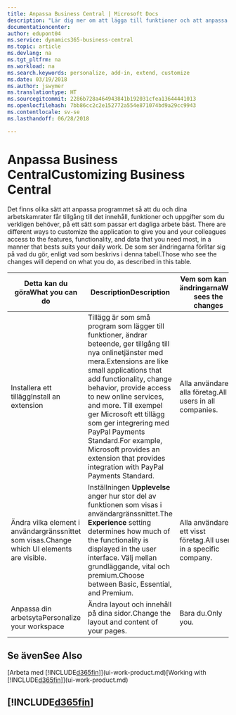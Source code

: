 ```yaml
---
title: Anpassa Business Central | Microsoft Docs
description: "Lär dig mer om att lägga till funktioner och att anpassa Business Central."
documentationcenter: 
author: edupont04
ms.service: dynamics365-business-central
ms.topic: article
ms.devlang: na
ms.tgt_pltfrm: na
ms.workload: na
ms.search.keywords: personalize, add-in, extend, customize
ms.date: 03/19/2018
ms.author: jswymer
ms.translationtype: HT
ms.sourcegitcommit: 2286b728a464943841b192031cfea13644441013
ms.openlocfilehash: 7bb86cc2c2e152772a554e871074bd9a29cc9943
ms.contentlocale: sv-se
ms.lasthandoff: 06/28/2018

---
```

# <a name="customizing-business-central"></a><span data-ttu-id="348ce-103">Anpassa Business Central</span><span class="sxs-lookup"><span data-stu-id="348ce-103">Customizing Business Central</span></span>
<span data-ttu-id="348ce-104"><!--NAV # Customizing Dynamics NAV --> Det finns olika sätt att anpassa programmet så att du och dina arbetskamrater får tillgång till det innehåll, funktioner och uppgifter som du verkligen behöver, på ett sätt som passar ert dagliga arbete bäst.</span><span class="sxs-lookup"><span data-stu-id="348ce-104"><!--NAV # Customizing Dynamics NAV --> There are different ways to customize the application to give you and your colleagues access to the features, functionality, and data that you need most, in a manner that bests suits your daily work.</span></span> <span data-ttu-id="348ce-105">De som ser ändringarna förlitar sig på vad du gör, enligt vad som beskrivs i denna tabell.</span><span class="sxs-lookup"><span data-stu-id="348ce-105">Those who see the changes will depend on what you do, as described in this table.</span></span>

| <span data-ttu-id="348ce-106">Detta kan du göra</span><span class="sxs-lookup"><span data-stu-id="348ce-106">What you can do</span></span>    |  <span data-ttu-id="348ce-107">Description</span><span class="sxs-lookup"><span data-stu-id="348ce-107">Description</span></span>  |  <span data-ttu-id="348ce-108">Vem som kan se ändringarna</span><span class="sxs-lookup"><span data-stu-id="348ce-108">Who sees the changes</span></span>  |  <span data-ttu-id="348ce-109">Mer information</span><span class="sxs-lookup"><span data-stu-id="348ce-109">More information</span></span>  |
|-----|---------------|---------|-------|
|<span data-ttu-id="348ce-110">Installera ett tillägg</span><span class="sxs-lookup"><span data-stu-id="348ce-110">Install an extension</span></span>|<span data-ttu-id="348ce-111">Tillägg är som små program som lägger till funktioner, ändrar beteende, ger tillgång till nya onlinetjänster med mera.</span><span class="sxs-lookup"><span data-stu-id="348ce-111">Extensions are like small applications that add functionality, change behavior, provide access to new online services, and more.</span></span> <span data-ttu-id="348ce-112">Till exempel ger Microsoft ett tillägg som ger integrering med PayPal Payments Standard.</span><span class="sxs-lookup"><span data-stu-id="348ce-112">For example, Microsoft provides an extension that provides integration with PayPal Payments Standard.</span></span>|<span data-ttu-id="348ce-113">Alla användare i alla företag.</span><span class="sxs-lookup"><span data-stu-id="348ce-113">All users in all companies.</span></span>|[<span data-ttu-id="348ce-114">Anpassa med tillägg</span><span class="sxs-lookup"><span data-stu-id="348ce-114">Customizing Using Extensions</span></span>](ui-extensions.md)|
|<span data-ttu-id="348ce-115">Ändra vilka element i användargränssnittet som visas.</span><span class="sxs-lookup"><span data-stu-id="348ce-115">Change which UI elements are visible.</span></span>|<span data-ttu-id="348ce-116">Inställningen **Upplevelse** anger hur stor del av funktionen som visas i användargränssnittet.</span><span class="sxs-lookup"><span data-stu-id="348ce-116">The **Experience** setting determines how much of the functionality is displayed in the user interface.</span></span> <span data-ttu-id="348ce-117">Välj mellan grundläggande, vital och premium.</span><span class="sxs-lookup"><span data-stu-id="348ce-117">Choose between Basic, Essential, and Premium.</span></span>|<span data-ttu-id="348ce-118">Alla användare i ett visst företag.</span><span class="sxs-lookup"><span data-stu-id="348ce-118">All users in a specific company.</span></span>|[<span data-ttu-id="348ce-119">Ändra vilka funktioner som visas</span><span class="sxs-lookup"><span data-stu-id="348ce-119">Changing Which Features are Displayed</span></span>](ui-experiences.md)|
|<span data-ttu-id="348ce-120">Anpassa din arbetsyta</span><span class="sxs-lookup"><span data-stu-id="348ce-120">Personalize your workspace</span></span>|<span data-ttu-id="348ce-121">Ändra layout och innehåll på dina sidor.</span><span class="sxs-lookup"><span data-stu-id="348ce-121">Change the layout and content of your pages.</span></span>|<span data-ttu-id="348ce-122">Bara du.</span><span class="sxs-lookup"><span data-stu-id="348ce-122">Only you.</span></span>|[<span data-ttu-id="348ce-123">Anpassa din arbetsyta</span><span class="sxs-lookup"><span data-stu-id="348ce-123">Personalizing Your Workspace</span></span>](ui-personalization-user.md)|

## <a name="see-also"></a><span data-ttu-id="348ce-124">Se även</span><span class="sxs-lookup"><span data-stu-id="348ce-124">See Also</span></span>
<span data-ttu-id="348ce-125">[Arbeta med [!INCLUDE[d365fin](includes/d365fin_md.md)]](ui-work-product.md)</span><span class="sxs-lookup"><span data-stu-id="348ce-125">[Working with [!INCLUDE[d365fin](includes/d365fin_md.md)]](ui-work-product.md)</span></span>  

## [!INCLUDE[d365fin](includes/free_trial_md.md)]  
 

